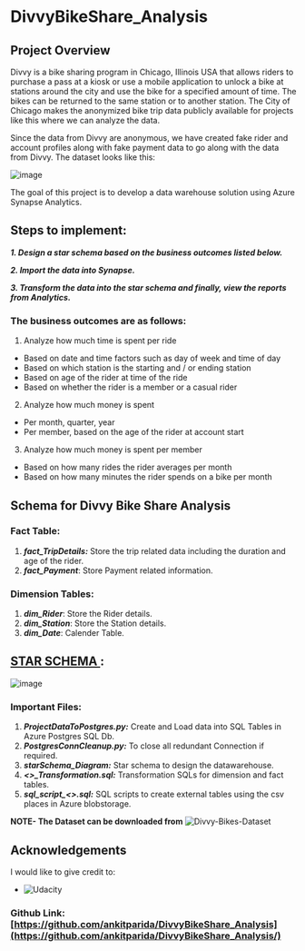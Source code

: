 # DivvyBikeShare_Analysis

## Project Overview
Divvy is a bike sharing program in Chicago, Illinois USA that allows riders to purchase a pass at a kiosk or use a mobile application to unlock a bike at stations around the city and use the bike for a specified amount of time. The bikes can be returned to the same station or to another station. The City of Chicago makes the anonymized bike trip data publicly available for projects like this where we can analyze the data.

Since the data from Divvy are anonymous, we have created fake rider and account profiles along with fake payment data to go along with the data from Divvy. The dataset looks like this:

![image](https://user-images.githubusercontent.com/30798966/226129279-4bd13cff-9300-41c5-9135-a879bd298136.png)

The goal of this project is to develop a data warehouse solution using Azure Synapse Analytics. 

## Steps to implement:

***1. Design a star schema based on the business outcomes listed below.***

***2. Import the data into Synapse.***

***3. Transform the data into the star schema and finally, view the reports from Analytics.***

### The business outcomes are as follows:
1. Analyze how much time is spent per ride
- Based on date and time factors such as day of week and time of day
- Based on which station is the starting and / or ending station
- Based on age of the rider at time of the ride
- Based on whether the rider is a member or a casual rider

2. Analyze how much money is spent
- Per month, quarter, year
- Per member, based on the age of the rider at account start

3. Analyze how much money is spent per member
- Based on how many rides the rider averages per month
- Based on how many minutes the rider spends on a bike per month

## Schema for Divvy Bike Share Analysis

### Fact Table:

1. ***fact_TripDetails:*** Store the trip related data including the duration and age of the rider.
2. ***fact_Payment***: Store Payment related information.

### Dimension Tables:

1. ***dim_Rider***: Store the Rider details.
2. ***dim_Station***: Store the Station details.
3. ***dim_Date***: Calender Table.


## <u> STAR SCHEMA </u>:

![image](https://user-images.githubusercontent.com/30798966/226137921-ac26bde6-839c-4e2d-8188-22682079b305.png)


### Important Files:

1. ***ProjectDataToPostgres.py:*** Create and Load data into SQL Tables in Azure Postgres SQL Db.
2. ***PostgresConnCleanup.py:*** To close all redundant Connection if required.
3. ***starSchema_Diagram:*** Star schema to design the datawarehouse.
4. ***<>_Transformation.sql:*** Transformation SQLs for dimension and fact tables.
5. ***sql_script_<>.sql:*** SQL scripts to create external tables using the csv places in Azure blobstorage.

**NOTE- The Dataset can be downloaded from** ![Divvy-Bikes-Dataset](https://divvybikes.com/system-data/)

## Acknowledgements
I would like to give credit to:
* ![Udacity](https://classroom.udacity.com/nanodegrees/nd0277/)

### Github Link: [https://github.com/ankitparida/DivvyBikeShare_Analysis](https://github.com/ankitparida/DivvyBikeShare_Analysis/)
